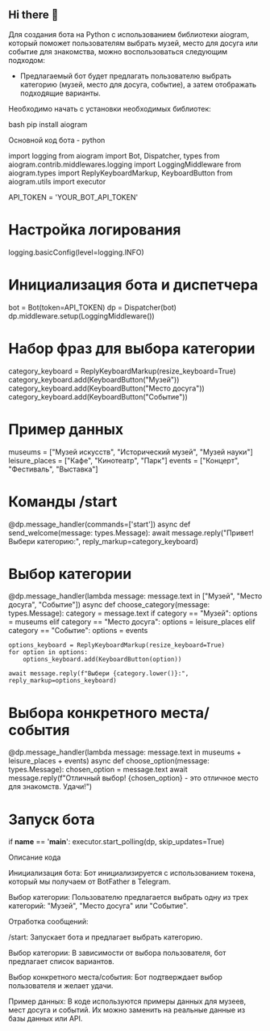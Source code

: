 ## Hi there 👋
Для создания бота на Python с использованием библиотеки aiogram, который поможет пользователям выбрать музей, место для досуга или событие для знакомства, можно воспользоваться следующим подходом:

- Предлагаемый бот будет предлагать пользователю выбрать категорию (музей, место для досуга, событие), а затем отображать подходящие варианты.

Необходимо начать с установки необходимых библиотек:

bash
pip install aiogram

Основной код бота - python

import logging
from aiogram import Bot, Dispatcher, types
from aiogram.contrib.middlewares.logging import LoggingMiddleware
from aiogram.types import ReplyKeyboardMarkup, KeyboardButton
from aiogram.utils import executor

API_TOKEN = 'YOUR_BOT_API_TOKEN'

# Настройка логирования
logging.basicConfig(level=logging.INFO)

# Инициализация бота и диспетчера
bot = Bot(token=API_TOKEN)
dp = Dispatcher(bot)
dp.middleware.setup(LoggingMiddleware())

# Набор фраз для выбора категории
category_keyboard = ReplyKeyboardMarkup(resize_keyboard=True)
category_keyboard.add(KeyboardButton("Музей"))
category_keyboard.add(KeyboardButton("Место досуга"))
category_keyboard.add(KeyboardButton("Событие"))

# Пример данных
museums = ["Музей искусств", "Исторический музей", "Музей науки"]
leisure_places = ["Кафе", "Кинотеатр", "Парк"]
events = ["Концерт", "Фестиваль", "Выставка"]

# Команды /start
@dp.message_handler(commands=['start'])
async def send_welcome(message: types.Message):
    await message.reply("Привет! Выбери категорию:", reply_markup=category_keyboard)

# Выбор категории
@dp.message_handler(lambda message: message.text in ["Музей", "Место досуга", "Событие"])
async def choose_category(message: types.Message):
    category = message.text
    if category == "Музей":
        options = museums
    elif category == "Место досуга":
        options = leisure_places
    elif category == "Событие":
        options = events

    options_keyboard = ReplyKeyboardMarkup(resize_keyboard=True)
    for option in options:
        options_keyboard.add(KeyboardButton(option))

    await message.reply(f"Выбери {category.lower()}:", reply_markup=options_keyboard)

# Выбора конкретного места/события
@dp.message_handler(lambda message: message.text in museums + leisure_places + events)
async def choose_option(message: types.Message):
    chosen_option = message.text
    await message.reply(f"Отличный выбор! {chosen_option} - это отличное место для знакомств. Удачи!")

# Запуск бота
if __name__ == '__main__':
    executor.start_polling(dp, skip_updates=True)
    
Описание кода

Инициализация бота: Бот инициализируется с использованием токена, который мы получаем от BotFather в Telegram.

Выбор категории: Пользователю предлагается выбрать одну из трех категорий: "Музей", "Место досуга" или "Событие".

Отработка сообщений:

/start: Запускает бота и предлагает выбрать категорию.

Выбор категории: В зависимости от выбора пользователя, бот предлагает список вариантов.

Выбор конкретного места/события: Бот подтверждает выбор пользователя и желает удачи.

Пример данных: В коде используются примеры данных для музеев, мест досуга и событий. Их можно заменить на реальные данные из базы данных или API.
